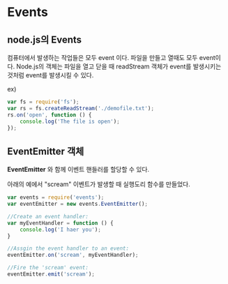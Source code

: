 # Events

## node.js의 Events

컴퓨터에서 발생하는 작업들은 모두 event 이다. 파일을 만들고 열때도 모두 event이다.
Node.js의 객체는 파일을 열고 닫을 때 readStream 객체가 event를 발생시키는 것처럼 event를 발생시킬 수 있다.

ex) 

```javascript
var fs = require('fs');
var rs = fs.createReadStream('./demofile.txt');
rs.on('open', function () {
    console.log('The file is open');
});
```

## EventEmitter 객체

**EventEmitter** 와 함께 이벤트 핸들러를 할당할 수 있다.

아래의 예에서 "scream" 이벤트가 발생할 때 실행도리 함수를 만들었다.

```javascript
var events = require('events');
var eventEmitter = new events.EventEmitter();

//Create an event handler:
var myEventHandler = function () {
    console.log('I haer you');
}

//Assgin the event handler to an event:
eventEmitter.on('scream', myEventHandler);

//Fire the 'scream' event:
eventEmitter.emit('scream');
```

